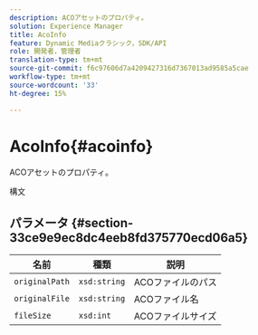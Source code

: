 ```yaml
---
description: ACOアセットのプロパティ。
solution: Experience Manager
title: AcoInfo
feature: Dynamic Mediaクラシック，SDK/API
role: 開発者，管理者
translation-type: tm+mt
source-git-commit: f6c97606d7a4209427316d7367013ad9585a5cae
workflow-type: tm+mt
source-wordcount: '33'
ht-degree: 15%

---
```



# AcoInfo{#acoinfo}

ACOアセットのプロパティ。

構文

## パラメータ {#section-33ce9e9ec8dc4eeb8fd375770ecd06a5}

| 名前 | 種類 | 説明 |
|---|---|---|
| `originalPath` | `xsd:string` | ACOファイルのパス |
| `originalFile` | `xsd:string` | ACOファイル名 |
| `fileSize` | `xsd:int` | ACOファイルサイズ |

